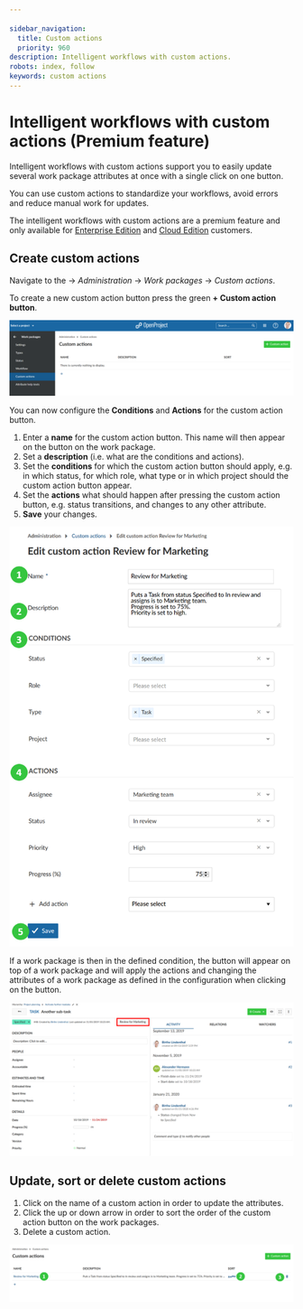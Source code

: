 ```yaml
---

sidebar_navigation:
  title: Custom actions
  priority: 960
description: Intelligent workflows with custom actions.
robots: index, follow
keywords: custom actions
---
```


# Intelligent workflows with custom actions (Premium feature)

Intelligent workflows with custom actions support you to easily update several work package attributes at once with a single click on one button.

You can use custom actions to standardize your workflows, avoid errors and reduce manual work for updates.

The intelligent workflows with custom actions are a premium feature and only available for [Enterprise Edition](https://www.openproject.org/enterprise-edition/) and [Cloud Edition](https://www.openproject.org/hosting/) customers.

## Create custom actions

Navigate to the -> *Administration* -> *Work packages* -> *Custom actions*.

To create a new custom action button press the green **+ Custom action button**.

![Create custom action](image-20200121161925611.png)

You can now configure the **Conditions** and **Actions** for the custom action button.

1. Enter a **name** for the custom action button. This name will then appear on the button on the work package.
2. Set a **description** (i.e. what are the conditions and actions).
3. Set the **conditions** for which the custom action button should apply, e.g. in which status, for which role, what type or in which project should the custom action button appear.
4. Set the **actions** what should happen after pressing the custom action button, e.g. status transitions, and changes to any other attribute.
5. **Save** your changes.

![Sys-admin-custom-actions](Sys-admin-custom-actions.png)

If a work package is then in the defined condition, the button will appear on top of a work package and will apply the actions and changing the attributes of a work package as defined in the configuration when clicking on the button.

![Sys-admin-custom-action-button](Sys-admin-custom-action-button.png)

## Update, sort or delete custom actions

1. Click on the name of a custom action in order to update the attributes.
2. Click the up or down arrow in order to sort the order of the custom action button on the work packages.
3. Delete a custom action.

![Sys-admin-update-custom-actions](Sys-admin-update-custom-actions.png)